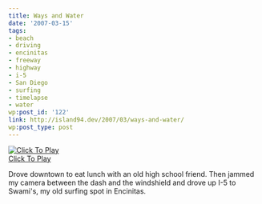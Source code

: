 ```yaml
---
title: Ways and Water
date: '2007-03-15'
tags:
- beach
- driving
- encinitas
- freeway
- highway
- i-5
- San Diego
- surfing
- timelapse
- water
wp:post_id: '122'
link: http://island94.dev/2007/03/ways-and-water/
wp:post_type: post
---
```


[ ![](http://blip.tv/file/get/Bensheldon-WaysAndWater899.flv.jpg "Click To Play") ](http://blip.tv/file/get/Bensheldon-WaysAndWater899.flv)  
[Click To Play](http://blip.tv/file/get/Bensheldon-WaysAndWater899.flv)

Drove downtown to eat lunch with an old high school friend. Then jammed my camera between the dash and the windshield and drove up I-5 to Swami's, my old surfing spot in Encinitas.